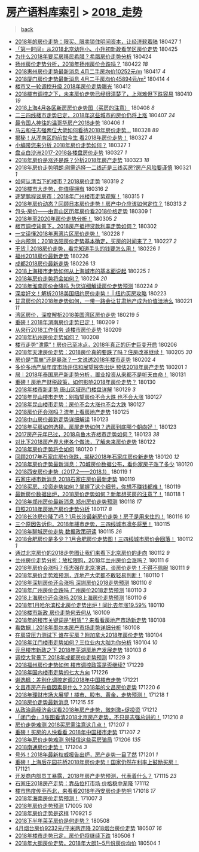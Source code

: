 [房产语料库索引](../../README.md)  > [2018_走势](2018_走势.md)
====
> [back](../README.md)

- [2018年的房价走势：限买、限卖锁住明间资本，让经济软着陆](http://jkwz.applinzi.com/ittc/7096371842430534662.html#2018%E5%B9%B4%E7%9A%84%E6%88%BF%E4%BB%B7%E8%B5%B0%E5%8A%BF%EF%BC%9A%E9%99%90%E4%B9%B0%E3%80%81%E9%99%90%E5%8D%96%E9%94%81%E4%BD%8F%E6%98%8E%E9%97%B4%E8%B5%84%E6%9C%AC%EF%BC%8C%E8%AE%A9%E7%BB%8F%E6%B5%8E%E8%BD%AF%E7%9D%80%E9%99%86) 180427 *1* 
- [「第一时间」从2018北京幼升小、小升初新政看学区房价走势](http://jkwz.applinzi.com/ittc/7095966784027100177.html#%E3%80%8C%E7%AC%AC%E4%B8%80%E6%97%B6%E9%97%B4%E3%80%8D%E4%BB%8E2018%E5%8C%97%E4%BA%AC%E5%B9%BC%E5%8D%87%E5%B0%8F%E3%80%81%E5%B0%8F%E5%8D%87%E5%88%9D%E6%96%B0%E6%94%BF%E7%9C%8B%E5%AD%A6%E5%8C%BA%E6%88%BF%E4%BB%B7%E8%B5%B0%E5%8A%BF) 180425  
- [为什么2018年要买房移民希腊？希腊房价走势分析](http://jkwz.applinzi.com/ittc/7095502025452422155.html#%E4%B8%BA%E4%BB%80%E4%B9%882018%E5%B9%B4%E8%A6%81%E4%B9%B0%E6%88%BF%E7%A7%BB%E6%B0%91%E5%B8%8C%E8%85%8A%EF%BC%9F%E5%B8%8C%E8%85%8A%E6%88%BF%E4%BB%B7%E8%B5%B0%E5%8A%BF%E5%88%86%E6%9E%90) 180424  
- [扬州房价走势分析，2018年扬州房价会跌吗？](http://jkwz.applinzi.com/ittc/7094857844455375889.html#%E6%89%AC%E5%B7%9E%E6%88%BF%E4%BB%B7%E8%B5%B0%E5%8A%BF%E5%88%86%E6%9E%90%EF%BC%8C2018%E5%B9%B4%E6%89%AC%E5%B7%9E%E6%88%BF%E4%BB%B7%E4%BC%9A%E8%B7%8C%E5%90%97%EF%BC%9F) 180422 *18* 
- [2018惠州房价走势最新消息 4月二手房均价10252元/m](http://jkwz.applinzi.com/ittc/7092942079468766215.html#2018%E6%83%A0%E5%B7%9E%E6%88%BF%E4%BB%B7%E8%B5%B0%E5%8A%BF%E6%9C%80%E6%96%B0%E6%B6%88%E6%81%AF+4%E6%9C%88%E4%BA%8C%E6%89%8B%E6%88%BF%E5%9D%87%E4%BB%B710252%E5%85%83%2Fm) 180417 *4* 
- [2018厦门房价走势最新消息 4月二手房均价45894元/m²](http://jkwz.applinzi.com/ittc/7091888437684864011.html#2018%E5%8E%A6%E9%97%A8%E6%88%BF%E4%BB%B7%E8%B5%B0%E5%8A%BF%E6%9C%80%E6%96%B0%E6%B6%88%E6%81%AF+4%E6%9C%88%E4%BA%8C%E6%89%8B%E6%88%BF%E5%9D%87%E4%BB%B745894%E5%85%83%2Fm%C2%B2) 180414 *4* 
- [楼市又一轮调控升级 2018年房价走势曝光](http://jkwz.applinzi.com/ittc/7091122186435953681.html#%E6%A5%BC%E5%B8%82%E5%8F%88%E4%B8%80%E8%BD%AE%E8%B0%83%E6%8E%A7%E5%8D%87%E7%BA%A7+2018%E5%B9%B4%E6%88%BF%E4%BB%B7%E8%B5%B0%E5%8A%BF%E6%9B%9D%E5%85%89) 180412  
- [2018楼市调控之下，未来房价走势已经很清楚了，上涨难但下跌容易](http://jkwz.applinzi.com/ittc/7090319579794637841.html#2018%E6%A5%BC%E5%B8%82%E8%B0%83%E6%8E%A7%E4%B9%8B%E4%B8%8B%EF%BC%8C%E6%9C%AA%E6%9D%A5%E6%88%BF%E4%BB%B7%E8%B5%B0%E5%8A%BF%E5%B7%B2%E7%BB%8F%E5%BE%88%E6%B8%85%E6%A5%9A%E4%BA%86%EF%BC%8C%E4%B8%8A%E6%B6%A8%E9%9A%BE%E4%BD%86%E4%B8%8B%E8%B7%8C%E5%AE%B9%E6%98%93) 180410 *19* 
- [2018上海4月各区新房房价走势图（买房的注意）](http://jkwz.applinzi.com/ittc/7089642212881335307.html#2018%E4%B8%8A%E6%B5%B74%E6%9C%88%E5%90%84%E5%8C%BA%E6%96%B0%E6%88%BF%E6%88%BF%E4%BB%B7%E8%B5%B0%E5%8A%BF%E5%9B%BE%EF%BC%88%E4%B9%B0%E6%88%BF%E7%9A%84%E6%B3%A8%E6%84%8F%EF%BC%89) 180408 *8* 
- [二三四线楼市走势已定，2018年这些城市的房价仍将上涨](http://jkwz.applinzi.com/ittc/7089342466782397457.html#%E4%BA%8C%E4%B8%89%E5%9B%9B%E7%BA%BF%E6%A5%BC%E5%B8%82%E8%B5%B0%E5%8A%BF%E5%B7%B2%E5%AE%9A%EF%BC%8C2018%E5%B9%B4%E8%BF%99%E4%BA%9B%E5%9F%8E%E5%B8%82%E7%9A%84%E6%88%BF%E4%BB%B7%E4%BB%8D%E5%B0%86%E4%B8%8A%E6%B6%A8) 180407 *24* 
- [最令国人神往的温哥华房产2018走势](http://jkwz.applinzi.com/ittc/7088791439259730960.html#%E6%9C%80%E4%BB%A4%E5%9B%BD%E4%BA%BA%E7%A5%9E%E5%BE%80%E7%9A%84%E6%B8%A9%E5%93%A5%E5%8D%8E%E6%88%BF%E4%BA%A72018%E8%B5%B0%E5%8A%BF) 180406 *1* 
- [马云和任志强两位大佬如何看待2018年房价走势...](http://jkwz.applinzi.com/ittc/7085536997332747280.html#%E9%A9%AC%E4%BA%91%E5%92%8C%E4%BB%BB%E5%BF%97%E5%BC%BA%E4%B8%A4%E4%BD%8D%E5%A4%A7%E4%BD%AC%E5%A6%82%E4%BD%95%E7%9C%8B%E5%BE%852018%E5%B9%B4%E6%88%BF%E4%BB%B7%E8%B5%B0%E5%8A%BF...) 180328 *89* 
- [揭秘！从浑南区的前世今生 看2018年房价走势！](http://jkwz.applinzi.com/ittc/7085192890039141382.html#%E6%8F%AD%E7%A7%98%EF%BC%81%E4%BB%8E%E6%B5%91%E5%8D%97%E5%8C%BA%E7%9A%84%E5%89%8D%E4%B8%96%E4%BB%8A%E7%94%9F+%E7%9C%8B2018%E5%B9%B4%E6%88%BF%E4%BB%B7%E8%B5%B0%E5%8A%BF%EF%BC%81) 180327 *4* 
- [小编带您来分析 2018年房价走势如何？](http://jkwz.applinzi.com/ittc/7085184411001947142.html#%E5%B0%8F%E7%BC%96%E5%B8%A6%E6%82%A8%E6%9D%A5%E5%88%86%E6%9E%90+2018%E5%B9%B4%E6%88%BF%E4%BB%B7%E8%B5%B0%E5%8A%BF%E5%A6%82%E4%BD%95%EF%BC%9F) 180327 *1* 
- [盘点白沙洲2017-2018各楼盘房价走势](http://jkwz.applinzi.com/ittc/7085164327781008400.html#%E7%9B%98%E7%82%B9%E7%99%BD%E6%B2%99%E6%B4%B22017-2018%E5%90%84%E6%A5%BC%E7%9B%98%E6%88%BF%E4%BB%B7%E8%B5%B0%E5%8A%BF) 180327 *1* 
- [2018年房价是涨还是跌？分析2018年房产走势](http://jkwz.applinzi.com/ittc/7083438263941727249.html#2018%E5%B9%B4%E6%88%BF%E4%BB%B7%E6%98%AF%E6%B6%A8%E8%BF%98%E6%98%AF%E8%B7%8C%EF%BC%9F%E5%88%86%E6%9E%902018%E5%B9%B4%E6%88%BF%E4%BA%A7%E8%B5%B0%E5%8A%BF) 180323 *18* 
- [2018年房价走势明朗:刚需选择一二线还是三线买房?房产风险要谨慎](http://jkwz.applinzi.com/ittc/7082961929754903559.html#2018%E5%B9%B4%E6%88%BF%E4%BB%B7%E8%B5%B0%E5%8A%BF%E6%98%8E%E6%9C%97%3A%E5%88%9A%E9%9C%80%E9%80%89%E6%8B%A9%E4%B8%80%E4%BA%8C%E7%BA%BF%E8%BF%98%E6%98%AF%E4%B8%89%E7%BA%BF%E4%B9%B0%E6%88%BF%3F%E6%88%BF%E4%BA%A7%E9%A3%8E%E9%99%A9%E8%A6%81%E8%B0%A8%E6%85%8E) 180321 *1* 
- [如何认清当下的楼市？2018房价走势](http://jkwz.applinzi.com/ittc/7082118421640905738.html#%E5%A6%82%E4%BD%95%E8%AE%A4%E6%B8%85%E5%BD%93%E4%B8%8B%E7%9A%84%E6%A5%BC%E5%B8%82%EF%BC%9F2018%E6%88%BF%E4%BB%B7%E8%B5%B0%E5%8A%BF) 180319 *2* 
- [2018楼市大走势，你值得拥有](http://jkwz.applinzi.com/ittc/7081187081227600903.html#2018%E6%A5%BC%E5%B8%82%E5%A4%A7%E8%B5%B0%E5%8A%BF%EF%BC%8C%E4%BD%A0%E5%80%BC%E5%BE%97%E6%8B%A5%E6%9C%89) 180316 *2* 
- [逐梦鹏程谈房市：2018年广州楼市走势观察！](http://jkwz.applinzi.com/ittc/7080751787386864651.html#%E9%80%90%E6%A2%A6%E9%B9%8F%E7%A8%8B%E8%B0%88%E6%88%BF%E5%B8%82%EF%BC%9A2018%E5%B9%B4%E5%B9%BF%E5%B7%9E%E6%A5%BC%E5%B8%82%E8%B5%B0%E5%8A%BF%E8%A7%82%E5%AF%9F%EF%BC%81) 180315 *1* 
- [2018年房价动态？回顾日本房价走势！房产中介应该如何定位？](http://jkwz.applinzi.com/ittc/7079958170644775947.html#2018%E5%B9%B4%E6%88%BF%E4%BB%B7%E5%8A%A8%E6%80%81%EF%BC%9F%E5%9B%9E%E9%A1%BE%E6%97%A5%E6%9C%AC%E6%88%BF%E4%BB%B7%E8%B5%B0%E5%8A%BF%EF%BC%81%E6%88%BF%E4%BA%A7%E4%B8%AD%E4%BB%8B%E5%BA%94%E8%AF%A5%E5%A6%82%E4%BD%95%E5%AE%9A%E4%BD%8D%EF%BC%9F) 180313 *2* 
- [包头·房价——由青山区历年房价看2018价格走势](http://jkwz.applinzi.com/ittc/7078517213558735882.html#%E5%8C%85%E5%A4%B4%C2%B7%E6%88%BF%E4%BB%B7%E2%80%94%E2%80%94%E7%94%B1%E9%9D%92%E5%B1%B1%E5%8C%BA%E5%8E%86%E5%B9%B4%E6%88%BF%E4%BB%B7%E7%9C%8B2018%E4%BB%B7%E6%A0%BC%E8%B5%B0%E5%8A%BF) 180309 *1* 
- [2018年至2020年房价走势分析！](http://jkwz.applinzi.com/ittc/7076987554320876550.html#2018%E5%B9%B4%E8%87%B32020%E5%B9%B4%E6%88%BF%E4%BB%B7%E8%B5%B0%E5%8A%BF%E5%88%86%E6%9E%90%EF%BC%81) 180305 *2* 
- [楼市调控背景下，2018房产抵押贷款利率走势如何？](http://jkwz.applinzi.com/ittc/7075909007569323025.html#%E6%A5%BC%E5%B8%82%E8%B0%83%E6%8E%A7%E8%83%8C%E6%99%AF%E4%B8%8B%EF%BC%8C2018%E6%88%BF%E4%BA%A7%E6%8A%B5%E6%8A%BC%E8%B4%B7%E6%AC%BE%E5%88%A9%E7%8E%87%E8%B5%B0%E5%8A%BF%E5%A6%82%E4%BD%95%EF%BC%9F) 180302  
- [一文读懂2018年惠湾片区房价走势！](http://jkwz.applinzi.com/ittc/7075056310263743498.html#%E4%B8%80%E6%96%87%E8%AF%BB%E6%87%822018%E5%B9%B4%E6%83%A0%E6%B9%BE%E7%89%87%E5%8C%BA%E6%88%BF%E4%BB%B7%E8%B5%B0%E5%8A%BF%EF%BC%81) 180228 *1* 
- [业内预测：2018洛阳房价走势基本确定，买房的时间来了？](http://jkwz.applinzi.com/ittc/7074804852465337360.html#%E4%B8%9A%E5%86%85%E9%A2%84%E6%B5%8B%EF%BC%9A2018%E6%B4%9B%E9%98%B3%E6%88%BF%E4%BB%B7%E8%B5%B0%E5%8A%BF%E5%9F%BA%E6%9C%AC%E7%A1%AE%E5%AE%9A%EF%BC%8C%E4%B9%B0%E6%88%BF%E7%9A%84%E6%97%B6%E9%97%B4%E6%9D%A5%E4%BA%86%EF%BC%9F) 180227 *2* 
- [干货 | 2018房价走势，看完知道手头的钱要怎么用！](http://jkwz.applinzi.com/ittc/7074416677221827601.html#%E5%B9%B2%E8%B4%A7+%7C+2018%E6%88%BF%E4%BB%B7%E8%B5%B0%E5%8A%BF%EF%BC%8C%E7%9C%8B%E5%AE%8C%E7%9F%A5%E9%81%93%E6%89%8B%E5%A4%B4%E7%9A%84%E9%92%B1%E8%A6%81%E6%80%8E%E4%B9%88%E7%94%A8%EF%BC%81) 180226 *1* 
- [福州2018房价最新走势](http://jkwz.applinzi.com/ittc/7074362244555342854.html#%E7%A6%8F%E5%B7%9E2018%E6%88%BF%E4%BB%B7%E6%9C%80%E6%96%B0%E8%B5%B0%E5%8A%BF) 180226  
- [成都2018房价最新走势](http://jkwz.applinzi.com/ittc/7074362240855966731.html#%E6%88%90%E9%83%BD2018%E6%88%BF%E4%BB%B7%E6%9C%80%E6%96%B0%E8%B5%B0%E5%8A%BF) 180226 *13* 
- [2018上海楼市走势如何从上海城市的基本面说起](http://jkwz.applinzi.com/ittc/7073654874992804875.html#2018%E4%B8%8A%E6%B5%B7%E6%A5%BC%E5%B8%82%E8%B5%B0%E5%8A%BF%E5%A6%82%E4%BD%95%E4%BB%8E%E4%B8%8A%E6%B5%B7%E5%9F%8E%E5%B8%82%E7%9A%84%E5%9F%BA%E6%9C%AC%E9%9D%A2%E8%AF%B4%E8%B5%B7) 180225 *1* 
- [2018年房价走势将会如何？](http://jkwz.applinzi.com/ittc/7073657501289808902.html#2018%E5%B9%B4%E6%88%BF%E4%BB%B7%E8%B5%B0%E5%8A%BF%E5%B0%86%E4%BC%9A%E5%A6%82%E4%BD%95%EF%BC%9F) 180224 *20* 
- [2018年淮南房价会降吗 为您详细解读房价走势预测](http://jkwz.applinzi.com/ittc/7073648551060308999.html#2018%E5%B9%B4%E6%B7%AE%E5%8D%97%E6%88%BF%E4%BB%B7%E4%BC%9A%E9%99%8D%E5%90%97+%E4%B8%BA%E6%82%A8%E8%AF%A6%E7%BB%86%E8%A7%A3%E8%AF%BB%E6%88%BF%E4%BB%B7%E8%B5%B0%E5%8A%BF%E9%A2%84%E6%B5%8B) 180224 *9* 
- [深度好文！解析2018美国纽约房价走势！ | 纽约买房攻略](http://jkwz.applinzi.com/ittc/7073370777867256838.html#%E6%B7%B1%E5%BA%A6%E5%A5%BD%E6%96%87%EF%BC%81%E8%A7%A3%E6%9E%902018%E7%BE%8E%E5%9B%BD%E7%BA%BD%E7%BA%A6%E6%88%BF%E4%BB%B7%E8%B5%B0%E5%8A%BF%EF%BC%81+%7C+%E7%BA%BD%E7%BA%A6%E4%B9%B0%E6%88%BF%E6%94%BB%E7%95%A5) 180223  
- [甘肃房价的2018年走势如何，一带一路会让甘肃地产成为价值洼地么](http://jkwz.applinzi.com/ittc/7072644578673165319.html#%E7%94%98%E8%82%83%E6%88%BF%E4%BB%B7%E7%9A%842018%E5%B9%B4%E8%B5%B0%E5%8A%BF%E5%A6%82%E4%BD%95%EF%BC%8C%E4%B8%80%E5%B8%A6%E4%B8%80%E8%B7%AF%E4%BC%9A%E8%AE%A9%E7%94%98%E8%82%83%E5%9C%B0%E4%BA%A7%E6%88%90%E4%B8%BA%E4%BB%B7%E5%80%BC%E6%B4%BC%E5%9C%B0%E4%B9%88) 180221 *11* 
- [湾区房价，深度解析2018美国湾区房价走势](http://jkwz.applinzi.com/ittc/7071728236973523985.html#%E6%B9%BE%E5%8C%BA%E6%88%BF%E4%BB%B7%EF%BC%8C%E6%B7%B1%E5%BA%A6%E8%A7%A3%E6%9E%902018%E7%BE%8E%E5%9B%BD%E6%B9%BE%E5%8C%BA%E6%88%BF%E4%BB%B7%E8%B5%B0%E5%8A%BF) 180219 *5* 
- [重磅！2018年渭南房价走势已定！](http://jkwz.applinzi.com/ittc/7068110356310656006.html#%E9%87%8D%E7%A3%85%EF%BC%812018%E5%B9%B4%E6%B8%AD%E5%8D%97%E6%88%BF%E4%BB%B7%E8%B5%B0%E5%8A%BF%E5%B7%B2%E5%AE%9A%EF%BC%81) 180209 *1* 
- [从央行2018工作任务 谈楼市房价走势](http://jkwz.applinzi.com/ittc/7068066833876124679.html#%E4%BB%8E%E5%A4%AE%E8%A1%8C2018%E5%B7%A5%E4%BD%9C%E4%BB%BB%E5%8A%A1+%E8%B0%88%E6%A5%BC%E5%B8%82%E6%88%BF%E4%BB%B7%E8%B5%B0%E5%8A%BF) 180209  
- [2018年杭州房价走势如何？](http://jkwz.applinzi.com/ittc/7067695981380764688.html#2018%E5%B9%B4%E6%9D%AD%E5%B7%9E%E6%88%BF%E4%BB%B7%E8%B5%B0%E5%8A%BF%E5%A6%82%E4%BD%95%EF%BC%9F) 180208  
- [楼市走势“泄露”！房价已至冰点，2018年真正的历史巨变开启](http://jkwz.applinzi.com/ittc/7066904473845105680.html#%E6%A5%BC%E5%B8%82%E8%B5%B0%E5%8A%BF%E2%80%9C%E6%B3%84%E9%9C%B2%E2%80%9D%EF%BC%81%E6%88%BF%E4%BB%B7%E5%B7%B2%E8%87%B3%E5%86%B0%E7%82%B9%EF%BC%8C2018%E5%B9%B4%E7%9C%9F%E6%AD%A3%E7%9A%84%E5%8E%86%E5%8F%B2%E5%B7%A8%E5%8F%98%E5%BC%80%E5%90%AF) 180206  
- [2018年天津房价走势：2018房价真的要跌了吗？住房改革继续！](http://jkwz.applinzi.com/ittc/7066518912466682891.html#2018%E5%B9%B4%E5%A4%A9%E6%B4%A5%E6%88%BF%E4%BB%B7%E8%B5%B0%E5%8A%BF%EF%BC%9A2018%E6%88%BF%E4%BB%B7%E7%9C%9F%E7%9A%84%E8%A6%81%E8%B7%8C%E4%BA%86%E5%90%97%EF%BC%9F%E4%BD%8F%E6%88%BF%E6%94%B9%E9%9D%A9%E7%BB%A7%E7%BB%AD%EF%BC%81) 180205 *30* 
- [房价是“雪崩”还是暴涨？一文说透2018年楼市走势](http://jkwz.applinzi.com/ittc/7065607783854900230.html#%E6%88%BF%E4%BB%B7%E6%98%AF%E2%80%9C%E9%9B%AA%E5%B4%A9%E2%80%9D%E8%BF%98%E6%98%AF%E6%9A%B4%E6%B6%A8%EF%BC%9F%E4%B8%80%E6%96%87%E8%AF%B4%E9%80%8F2018%E5%B9%B4%E6%A5%BC%E5%B8%82%E8%B5%B0%E5%8A%BF) 180202 *4* 
- [多伦多地产局年度市场评估和展望报告出炉 预估2018年房产走势](http://jkwz.applinzi.com/ittc/7065158774619112465.html#%E5%A4%9A%E4%BC%A6%E5%A4%9A%E5%9C%B0%E4%BA%A7%E5%B1%80%E5%B9%B4%E5%BA%A6%E5%B8%82%E5%9C%BA%E8%AF%84%E4%BC%B0%E5%92%8C%E5%B1%95%E6%9C%9B%E6%8A%A5%E5%91%8A%E5%87%BA%E7%82%89+%E9%A2%84%E4%BC%B02018%E5%B9%B4%E6%88%BF%E4%BA%A7%E8%B5%B0%E5%8A%BF) 180201 *1* 
- [居｜2018年泰国房产新走势分析，置业投资从来都不是听天由命！](http://jkwz.applinzi.com/ittc/7064773130956833802.html#%E5%B1%85%EF%BD%9C2018%E5%B9%B4%E6%B3%B0%E5%9B%BD%E6%88%BF%E4%BA%A7%E6%96%B0%E8%B5%B0%E5%8A%BF%E5%88%86%E6%9E%90%EF%BC%8C%E7%BD%AE%E4%B8%9A%E6%8A%95%E8%B5%84%E4%BB%8E%E6%9D%A5%E9%83%BD%E4%B8%8D%E6%98%AF%E5%90%AC%E5%A4%A9%E7%94%B1%E5%91%BD%EF%BC%81) 180131  
- [重磅！房地产财税政策，如何影响2018年房价走势？](http://jkwz.applinzi.com/ittc/7064443564430197766.html#%E9%87%8D%E7%A3%85%EF%BC%81%E6%88%BF%E5%9C%B0%E4%BA%A7%E8%B4%A2%E7%A8%8E%E6%94%BF%E7%AD%96%EF%BC%8C%E5%A6%82%E4%BD%95%E5%BD%B1%E5%93%8D2018%E5%B9%B4%E6%88%BF%E4%BB%B7%E8%B5%B0%E5%8A%BF%EF%BC%9F) 180130  
- [2018年楼市新走势 唐山区域热门楼盘详解](http://jkwz.applinzi.com/ittc/7063908953702794256.html#2018%E5%B9%B4%E6%A5%BC%E5%B8%82%E6%96%B0%E8%B5%B0%E5%8A%BF+%E5%94%90%E5%B1%B1%E5%8C%BA%E5%9F%9F%E7%83%AD%E9%97%A8%E6%A5%BC%E7%9B%98%E8%AF%A6%E8%A7%A3) 180129 *3* 
- [2018年昆山楼市走势：别指望房价不会大跌 也不会大涨](http://jkwz.applinzi.com/ittc/7063295172433937418.html#2018%E5%B9%B4%E6%98%86%E5%B1%B1%E6%A5%BC%E5%B8%82%E8%B5%B0%E5%8A%BF%EF%BC%9A%E5%88%AB%E6%8C%87%E6%9C%9B%E6%88%BF%E4%BB%B7%E4%B8%8D%E4%BC%9A%E5%A4%A7%E8%B7%8C+%E4%B9%9F%E4%B8%8D%E4%BC%9A%E5%A4%A7%E6%B6%A8) 180127  
- [2018年昆山楼市走势：房价不会大涨也不会大跌](http://jkwz.applinzi.com/ittc/7063295172509434887.html#2018%E5%B9%B4%E6%98%86%E5%B1%B1%E6%A5%BC%E5%B8%82%E8%B5%B0%E5%8A%BF%EF%BC%9A%E6%88%BF%E4%BB%B7%E4%B8%8D%E4%BC%9A%E5%A4%A7%E6%B6%A8%E4%B9%9F%E4%B8%8D%E4%BC%9A%E5%A4%A7%E8%B7%8C) 180127  
- [2018房价还会涨吗？流年上看房地产走势](http://jkwz.applinzi.com/ittc/7062475251663766534.html#2018%E6%88%BF%E4%BB%B7%E8%BF%98%E4%BC%9A%E6%B6%A8%E5%90%97%EF%BC%9F%E6%B5%81%E5%B9%B4%E4%B8%8A%E7%9C%8B%E6%88%BF%E5%9C%B0%E4%BA%A7%E8%B5%B0%E5%8A%BF) 180125  
- [2018中山房价最新走势详细解读](http://jkwz.applinzi.com/ittc/7061890488422908939.html#2018%E4%B8%AD%E5%B1%B1%E6%88%BF%E4%BB%B7%E6%9C%80%E6%96%B0%E8%B5%B0%E5%8A%BF%E8%AF%A6%E7%BB%86%E8%A7%A3%E8%AF%BB) 180123  
- [2018年买房如何选择，房屋走势如何？选房到底哪个朝向好！](http://jkwz.applinzi.com/ittc/7061832942626538503.html#2018%E5%B9%B4%E4%B9%B0%E6%88%BF%E5%A6%82%E4%BD%95%E9%80%89%E6%8B%A9%EF%BC%8C%E6%88%BF%E5%B1%8B%E8%B5%B0%E5%8A%BF%E5%A6%82%E4%BD%95%EF%BC%9F%E9%80%89%E6%88%BF%E5%88%B0%E5%BA%95%E5%93%AA%E4%B8%AA%E6%9C%9D%E5%90%91%E5%A5%BD%EF%BC%81) 180123  
- [2017房产元年已过，2018乌鲁木齐楼市走势如何？](http://jkwz.applinzi.com/ittc/7061760514311324678.html#2017%E6%88%BF%E4%BA%A7%E5%85%83%E5%B9%B4%E5%B7%B2%E8%BF%87%EF%BC%8C2018%E4%B9%8C%E9%B2%81%E6%9C%A8%E9%BD%90%E6%A5%BC%E5%B8%82%E8%B5%B0%E5%8A%BF%E5%A6%82%E4%BD%95%EF%BC%9F) 180123 *38* 
- [对比下2018房产界大佬各个做法，了解未来房价走势](http://jkwz.applinzi.com/ittc/7061046568348550154.html#%E5%AF%B9%E6%AF%94%E4%B8%8B2018%E6%88%BF%E4%BA%A7%E7%95%8C%E5%A4%A7%E4%BD%AC%E5%90%84%E4%B8%AA%E5%81%9A%E6%B3%95%EF%BC%8C%E4%BA%86%E8%A7%A3%E6%9C%AA%E6%9D%A5%E6%88%BF%E4%BB%B7%E8%B5%B0%E5%8A%BF) 180122  
- [2018年房价走势将会如何](http://jkwz.applinzi.com/ittc/7060675882715186183.html#2018%E5%B9%B4%E6%88%BF%E4%BB%B7%E8%B5%B0%E5%8A%BF%E5%B0%86%E4%BC%9A%E5%A6%82%E4%BD%95) 180120 *1* 
- [回顾2017年石家庄房价涨跌，揭秘2018年石家庄房价新走势](http://jkwz.applinzi.com/ittc/7060668106953737232.html#%E5%9B%9E%E9%A1%BE2017%E5%B9%B4%E7%9F%B3%E5%AE%B6%E5%BA%84%E6%88%BF%E4%BB%B7%E6%B6%A8%E8%B7%8C%EF%BC%8C%E6%8F%AD%E7%A7%982018%E5%B9%B4%E7%9F%B3%E5%AE%B6%E5%BA%84%E6%88%BF%E4%BB%B7%E6%96%B0%E8%B5%B0%E5%8A%BF) 180120 *12* 
- [2018年房价走势最新消息：70城房价数据公布，看你家房子涨了多少](http://jkwz.applinzi.com/ittc/7060613018268730384.html#2018%E5%B9%B4%E6%88%BF%E4%BB%B7%E8%B5%B0%E5%8A%BF%E6%9C%80%E6%96%B0%E6%B6%88%E6%81%AF%EF%BC%9A70%E5%9F%8E%E6%88%BF%E4%BB%B7%E6%95%B0%E6%8D%AE%E5%85%AC%E5%B8%83%EF%BC%8C%E7%9C%8B%E4%BD%A0%E5%AE%B6%E6%88%BF%E5%AD%90%E6%B6%A8%E4%BA%86%E5%A4%9A%E5%B0%91) 180120  
- [2018西安房价走势（2017.2——2018.1）](http://jkwz.applinzi.com/ittc/7059924431873246214.html#2018%E8%A5%BF%E5%AE%89%E6%88%BF%E4%BB%B7%E8%B5%B0%E5%8A%BF%EF%BC%882017.2%E2%80%94%E2%80%942018.1%EF%BC%89) 180119 *1* 
- [石家庄楼市新消息 2018石家庄房价最新走势](http://jkwz.applinzi.com/ittc/7060264080953050129.html#%E7%9F%B3%E5%AE%B6%E5%BA%84%E6%A5%BC%E5%B8%82%E6%96%B0%E6%B6%88%E6%81%AF+2018%E7%9F%B3%E5%AE%B6%E5%BA%84%E6%88%BF%E4%BB%B7%E6%9C%80%E6%96%B0%E8%B5%B0%E5%8A%BF) 180119  
- [2018买房、投资走势如何？掌握了这个细节，你想不赚钱都难！](http://jkwz.applinzi.com/ittc/7060250646899328010.html#2018%E4%B9%B0%E6%88%BF%E3%80%81%E6%8A%95%E8%B5%84%E8%B5%B0%E5%8A%BF%E5%A6%82%E4%BD%95%EF%BC%9F%E6%8E%8C%E6%8F%A1%E4%BA%86%E8%BF%99%E4%B8%AA%E7%BB%86%E8%8A%82%EF%BC%8C%E4%BD%A0%E6%83%B3%E4%B8%8D%E8%B5%9A%E9%92%B1%E9%83%BD%E9%9A%BE%EF%BC%81) 180119  
- [最新房价数据出炉，2018房价走势如何？新年想买房的注意了！](http://jkwz.applinzi.com/ittc/7059928465254384657.html#%E6%9C%80%E6%96%B0%E6%88%BF%E4%BB%B7%E6%95%B0%E6%8D%AE%E5%87%BA%E7%82%89%EF%BC%8C2018%E6%88%BF%E4%BB%B7%E8%B5%B0%E5%8A%BF%E5%A6%82%E4%BD%95%EF%BC%9F%E6%96%B0%E5%B9%B4%E6%83%B3%E4%B9%B0%E6%88%BF%E7%9A%84%E6%B3%A8%E6%84%8F%E4%BA%86%EF%BC%81) 180118 *1* 
- [2018年郑州房价最新消息 郑州房价走势预测](http://jkwz.applinzi.com/ittc/7059894413000442886.html#2018%E5%B9%B4%E9%83%91%E5%B7%9E%E6%88%BF%E4%BB%B7%E6%9C%80%E6%96%B0%E6%B6%88%E6%81%AF+%E9%83%91%E5%B7%9E%E6%88%BF%E4%BB%B7%E8%B5%B0%E5%8A%BF%E9%A2%84%E6%B5%8B) 180118 *17* 
- [日照2018年房地产房价走势分析](http://jkwz.applinzi.com/ittc/7059665951891391498.html#%E6%97%A5%E7%85%A72018%E5%B9%B4%E6%88%BF%E5%9C%B0%E4%BA%A7%E6%88%BF%E4%BB%B7%E8%B5%B0%E5%8A%BF%E5%88%86%E6%9E%90) 180117 *8* 
- [2018长沙房价降了吗？1月长沙最新房价走势！房子是用来住的！](http://jkwz.applinzi.com/ittc/7059223940562420743.html#2018%E9%95%BF%E6%B2%99%E6%88%BF%E4%BB%B7%E9%99%8D%E4%BA%86%E5%90%97%EF%BC%9F1%E6%9C%88%E9%95%BF%E6%B2%99%E6%9C%80%E6%96%B0%E6%88%BF%E4%BB%B7%E8%B5%B0%E5%8A%BF%EF%BC%81%E6%88%BF%E5%AD%90%E6%98%AF%E7%94%A8%E6%9D%A5%E4%BD%8F%E7%9A%84%EF%BC%81) 180116 *10* 
- [三个原因告诉你，2018年楼市走势，三四线城市凛冬将至！](http://jkwz.applinzi.com/ittc/7058874812712092682.html#%E4%B8%89%E4%B8%AA%E5%8E%9F%E5%9B%A0%E5%91%8A%E8%AF%89%E4%BD%A0%EF%BC%8C2018%E5%B9%B4%E6%A5%BC%E5%B8%82%E8%B5%B0%E5%8A%BF%EF%BC%8C%E4%B8%89%E5%9B%9B%E7%BA%BF%E5%9F%8E%E5%B8%82%E5%87%9B%E5%86%AC%E5%B0%86%E8%87%B3%EF%BC%81) 180115  
- [2018年聊城房价走势 数据政策研读](http://jkwz.applinzi.com/ittc/7058859824702292998.html#2018%E5%B9%B4%E8%81%8A%E5%9F%8E%E6%88%BF%E4%BB%B7%E8%B5%B0%E5%8A%BF+%E6%95%B0%E6%8D%AE%E6%94%BF%E7%AD%96%E7%A0%94%E8%AF%BB) 180115 *26* 
- [2018合肥房价是多少？1月合肥房价走势图！三四线城市房价会回落！](http://jkwz.applinzi.com/ittc/7057649197682000912.html#2018%E5%90%88%E8%82%A5%E6%88%BF%E4%BB%B7%E6%98%AF%E5%A4%9A%E5%B0%91%EF%BC%9F1%E6%9C%88%E5%90%88%E8%82%A5%E6%88%BF%E4%BB%B7%E8%B5%B0%E5%8A%BF%E5%9B%BE%EF%BC%81%E4%B8%89%E5%9B%9B%E7%BA%BF%E5%9F%8E%E5%B8%82%E6%88%BF%E4%BB%B7%E4%BC%9A%E5%9B%9E%E8%90%BD%EF%BC%81) 180112 *1* 
- [通过北京房价的2018走势图让我们来看下北京房价的走向](http://jkwz.applinzi.com/ittc/7057627259249099786.html#%E9%80%9A%E8%BF%87%E5%8C%97%E4%BA%AC%E6%88%BF%E4%BB%B7%E7%9A%842018%E8%B5%B0%E5%8A%BF%E5%9B%BE%E8%AE%A9%E6%88%91%E4%BB%AC%E6%9D%A5%E7%9C%8B%E4%B8%8B%E5%8C%97%E4%BA%AC%E6%88%BF%E4%BB%B7%E7%9A%84%E8%B5%B0%E5%90%91) 180112 *9* 
- [兰州房价走势分析：放松限购，2018年兰州房价会涨吗？](http://jkwz.applinzi.com/ittc/7057345383905100810.html#%E5%85%B0%E5%B7%9E%E6%88%BF%E4%BB%B7%E8%B5%B0%E5%8A%BF%E5%88%86%E6%9E%90%EF%BC%9A%E6%94%BE%E6%9D%BE%E9%99%90%E8%B4%AD%EF%BC%8C2018%E5%B9%B4%E5%85%B0%E5%B7%9E%E6%88%BF%E4%BB%B7%E4%BC%9A%E6%B6%A8%E5%90%97%EF%BC%9F) 180111 *6* 
- [2018年房价会涨吗？任志强在北京演讲，谈房价走势！不得不佩服](http://jkwz.applinzi.com/ittc/7057006406329172998.html#2018%E5%B9%B4%E6%88%BF%E4%BB%B7%E4%BC%9A%E6%B6%A8%E5%90%97%EF%BC%9F%E4%BB%BB%E5%BF%97%E5%BC%BA%E5%9C%A8%E5%8C%97%E4%BA%AC%E6%BC%94%E8%AE%B2%EF%BC%8C%E8%B0%88%E6%88%BF%E4%BB%B7%E8%B5%B0%E5%8A%BF%EF%BC%81%E4%B8%8D%E5%BE%97%E4%B8%8D%E4%BD%A9%E6%9C%8D) 180111 *9* 
- [2018年房价走势难预测，连地产大佬都不敢轻易判断！](http://jkwz.applinzi.com/ittc/7057010616529585158.html#2018%E5%B9%B4%E6%88%BF%E4%BB%B7%E8%B5%B0%E5%8A%BF%E9%9A%BE%E9%A2%84%E6%B5%8B%EF%BC%8C%E8%BF%9E%E5%9C%B0%E4%BA%A7%E5%A4%A7%E4%BD%AC%E9%83%BD%E4%B8%8D%E6%95%A2%E8%BD%BB%E6%98%93%E5%88%A4%E6%96%AD%EF%BC%81) 180110 *1* 
- [2018年深圳房价还会涨吗 深圳房价2018走势预测](http://jkwz.applinzi.com/ittc/7057001703440647174.html#2018%E5%B9%B4%E6%B7%B1%E5%9C%B3%E6%88%BF%E4%BB%B7%E8%BF%98%E4%BC%9A%E6%B6%A8%E5%90%97+%E6%B7%B1%E5%9C%B3%E6%88%BF%E4%BB%B72018%E8%B5%B0%E5%8A%BF%E9%A2%84%E6%B5%8B) 180110 *6* 
- [2018年广州房价会跌吗 广州房价2018走势预测](http://jkwz.applinzi.com/ittc/7056979836323496971.html#2018%E5%B9%B4%E5%B9%BF%E5%B7%9E%E6%88%BF%E4%BB%B7%E4%BC%9A%E8%B7%8C%E5%90%97+%E5%B9%BF%E5%B7%9E%E6%88%BF%E4%BB%B72018%E8%B5%B0%E5%8A%BF%E9%A2%84%E6%B5%8B) 180110 *3* 
- [2018上海房价还会涨吗 2018上海房价走势预测](http://jkwz.applinzi.com/ittc/7056961451527242768.html#2018%E4%B8%8A%E6%B5%B7%E6%88%BF%E4%BB%B7%E8%BF%98%E4%BC%9A%E6%B6%A8%E5%90%97+2018%E4%B8%8A%E6%B5%B7%E6%88%BF%E4%BB%B7%E8%B5%B0%E5%8A%BF%E9%A2%84%E6%B5%8B) 180110 *6* 
- [2018年1月哈尔滨松北房价走势出炉！同比去年涨19.59%](http://jkwz.applinzi.com/ittc/7056852977577362443.html#2018%E5%B9%B41%E6%9C%88%E5%93%88%E5%B0%94%E6%BB%A8%E6%9D%BE%E5%8C%97%E6%88%BF%E4%BB%B7%E8%B5%B0%E5%8A%BF%E5%87%BA%E7%82%89%EF%BC%81%E5%90%8C%E6%AF%94%E5%8E%BB%E5%B9%B4%E6%B6%A819.59%25) 180110  
- [2018楼市新政 房价走势何去何从](http://jkwz.applinzi.com/ittc/7056514349881885702.html#2018%E6%A5%BC%E5%B8%82%E6%96%B0%E6%94%BF+%E6%88%BF%E4%BB%B7%E8%B5%B0%E5%8A%BF%E4%BD%95%E5%8E%BB%E4%BD%95%E4%BB%8E) 180109  
- [2018年的楼市关键词是“租赁”？来看看房地产市场新走势](http://jkwz.applinzi.com/ittc/7056240146024760330.html#2018%E5%B9%B4%E7%9A%84%E6%A5%BC%E5%B8%82%E5%85%B3%E9%94%AE%E8%AF%8D%E6%98%AF%E2%80%9C%E7%A7%9F%E8%B5%81%E2%80%9D%EF%BC%9F%E6%9D%A5%E7%9C%8B%E7%9C%8B%E6%88%BF%E5%9C%B0%E4%BA%A7%E5%B8%82%E5%9C%BA%E6%96%B0%E8%B5%B0%E5%8A%BF) 180108  
- [看数据｜2018年墨尔本房产市场走势详细分析](http://jkwz.applinzi.com/ittc/7056162226103124999.html#%E7%9C%8B%E6%95%B0%E6%8D%AE%EF%BD%9C2018%E5%B9%B4%E5%A2%A8%E5%B0%94%E6%9C%AC%E6%88%BF%E4%BA%A7%E5%B8%82%E5%9C%BA%E8%B5%B0%E5%8A%BF%E8%AF%A6%E7%BB%86%E5%88%86%E6%9E%90) 180108  
- [在房贷压力测试下 谁在买房？附加拿大2018年房价走势](http://jkwz.applinzi.com/ittc/7054731264853017606.html#%E5%9C%A8%E6%88%BF%E8%B4%B7%E5%8E%8B%E5%8A%9B%E6%B5%8B%E8%AF%95%E4%B8%8B+%E8%B0%81%E5%9C%A8%E4%B9%B0%E6%88%BF%EF%BC%9F%E9%99%84%E5%8A%A0%E6%8B%BF%E5%A4%A72018%E5%B9%B4%E6%88%BF%E4%BB%B7%E8%B5%B0%E5%8A%BF) 180104  
- [2018年江门楼市走势如何？三位业内大咖为你分析](http://jkwz.applinzi.com/ittc/7054686136474010641.html#2018%E5%B9%B4%E6%B1%9F%E9%97%A8%E6%A5%BC%E5%B8%82%E8%B5%B0%E5%8A%BF%E5%A6%82%E4%BD%95%EF%BC%9F%E4%B8%89%E4%BD%8D%E4%B8%9A%E5%86%85%E5%A4%A7%E5%92%96%E4%B8%BA%E4%BD%A0%E5%88%86%E6%9E%90) 180104 *10* 
- [元旦楼市新政之下 2018年芜湖房地产发展走势](http://jkwz.applinzi.com/ittc/7054301344930726922.html#%E5%85%83%E6%97%A6%E6%A5%BC%E5%B8%82%E6%96%B0%E6%94%BF%E4%B9%8B%E4%B8%8B+2018%E5%B9%B4%E8%8A%9C%E6%B9%96%E6%88%BF%E5%9C%B0%E4%BA%A7%E5%8F%91%E5%B1%95%E8%B5%B0%E5%8A%BF) 180103 *6* 
- [调控大背景下 2018年成都房价走势预测](http://jkwz.applinzi.com/ittc/7052551803378336784.html#%E8%B0%83%E6%8E%A7%E5%A4%A7%E8%83%8C%E6%99%AF%E4%B8%8B+2018%E5%B9%B4%E6%88%90%E9%83%BD%E6%88%BF%E4%BB%B7%E8%B5%B0%E5%8A%BF%E9%A2%84%E6%B5%8B) 171229 *3* 
- [2018福州房价走势如何 楼市调控政策是否继续?](http://jkwz.applinzi.com/ittc/7052467317248623632.html#2018%E7%A6%8F%E5%B7%9E%E6%88%BF%E4%BB%B7%E8%B5%B0%E5%8A%BF%E5%A6%82%E4%BD%95+%E6%A5%BC%E5%B8%82%E8%B0%83%E6%8E%A7%E6%94%BF%E7%AD%96%E6%98%AF%E5%90%A6%E7%BB%A7%E7%BB%AD%3F) 171229  
- [2018年国内楼市走势的七大方向](http://jkwz.applinzi.com/ittc/7051502991561982992.html#2018%E5%B9%B4%E5%9B%BD%E5%86%85%E6%A5%BC%E5%B8%82%E8%B5%B0%E5%8A%BF%E7%9A%84%E4%B8%83%E5%A4%A7%E6%96%B9%E5%90%91) 171226  
- [谢逸枫：差别化调控定调2018年中国楼市走势](http://jkwz.applinzi.com/ittc/7049494196270924817.html#%E8%B0%A2%E9%80%B8%E6%9E%AB%EF%BC%9A%E5%B7%AE%E5%88%AB%E5%8C%96%E8%B0%83%E6%8E%A7%E5%AE%9A%E8%B0%832018%E5%B9%B4%E4%B8%AD%E5%9B%BD%E6%A5%BC%E5%B8%82%E8%B5%B0%E5%8A%BF) 171221  
- [文昌市房产升值因素是什么？2018年的文昌房价走势](http://jkwz.applinzi.com/ittc/7049199214553203729.html#%E6%96%87%E6%98%8C%E5%B8%82%E6%88%BF%E4%BA%A7%E5%8D%87%E5%80%BC%E5%9B%A0%E7%B4%A0%E6%98%AF%E4%BB%80%E4%B9%88%EF%BC%9F2018%E5%B9%B4%E7%9A%84%E6%96%87%E6%98%8C%E6%88%BF%E4%BB%B7%E8%B5%B0%E5%8A%BF) 171220 *6* 
- [2018年理财市场大展望！楼市、股市、黄金，走势预测！](http://jkwz.applinzi.com/ittc/7048493854796284945.html#2018%E5%B9%B4%E7%90%86%E8%B4%A2%E5%B8%82%E5%9C%BA%E5%A4%A7%E5%B1%95%E6%9C%9B%EF%BC%81%E6%A5%BC%E5%B8%82%E3%80%81%E8%82%A1%E5%B8%82%E3%80%81%E9%BB%84%E9%87%91%EF%BC%8C%E8%B5%B0%E5%8A%BF%E9%A2%84%E6%B5%8B%EF%BC%81) 171218 *1* 
- [2018房价走势最新消息](http://jkwz.applinzi.com/ittc/7047271513831506960.html#2018%E6%88%BF%E4%BB%B7%E8%B5%B0%E5%8A%BF%E6%9C%80%E6%96%B0%E6%B6%88%E6%81%AF) 171215 *55* 
- [从政治局经济会议看2018年房产走势，微刺激+促投资](http://jkwz.applinzi.com/ittc/7046135120275178512.html#%E4%BB%8E%E6%94%BF%E6%B2%BB%E5%B1%80%E7%BB%8F%E6%B5%8E%E4%BC%9A%E8%AE%AE%E7%9C%8B2018%E5%B9%B4%E6%88%BF%E4%BA%A7%E8%B5%B0%E5%8A%BF%EF%BC%8C%E5%BE%AE%E5%88%BA%E6%BF%80%2B%E4%BF%83%E6%8A%95%E8%B5%84) 171212  
- [「闭门会」3张图看清2018北京房产走势，不只是志强总讲的！](http://jkwz.applinzi.com/ittc/7045598960205431824.html#%E3%80%8C%E9%97%AD%E9%97%A8%E4%BC%9A%E3%80%8D3%E5%BC%A0%E5%9B%BE%E7%9C%8B%E6%B8%852018%E5%8C%97%E4%BA%AC%E6%88%BF%E4%BA%A7%E8%B5%B0%E5%8A%BF%EF%BC%8C%E4%B8%8D%E5%8F%AA%E6%98%AF%E5%BF%97%E5%BC%BA%E6%80%BB%E8%AE%B2%E7%9A%84%EF%BC%81) 171210 *8* 
- [房价走势难测 2018买房需注意这几点！](http://jkwz.applinzi.com/ittc/7044345646125941777.html#%E6%88%BF%E4%BB%B7%E8%B5%B0%E5%8A%BF%E9%9A%BE%E6%B5%8B+2018%E4%B9%B0%E6%88%BF%E9%9C%80%E6%B3%A8%E6%84%8F%E8%BF%99%E5%87%A0%E7%82%B9%EF%BC%81) 171207 *1* 
- [重磅！买房的人快看看 2018年中国楼市走势](http://jkwz.applinzi.com/ittc/7044325794443166736.html#%E9%87%8D%E7%A3%85%EF%BC%81%E4%B9%B0%E6%88%BF%E7%9A%84%E4%BA%BA%E5%BF%AB%E7%9C%8B%E7%9C%8B+2018%E5%B9%B4%E4%B8%AD%E5%9B%BD%E6%A5%BC%E5%B8%82%E8%B5%B0%E5%8A%BF) 171207 *2* 
- [2018年房价走势难测 别轻信这些买房骗局](http://jkwz.applinzi.com/ittc/7044022566526649360.html#2018%E5%B9%B4%E6%88%BF%E4%BB%B7%E8%B5%B0%E5%8A%BF%E9%9A%BE%E6%B5%8B+%E5%88%AB%E8%BD%BB%E4%BF%A1%E8%BF%99%E4%BA%9B%E4%B9%B0%E6%88%BF%E9%AA%97%E5%B1%80) 171206 *135* 
- [2018南通房价走势！](http://jkwz.applinzi.com/ittc/7043265289490269201.html#2018%E5%8D%97%E9%80%9A%E6%88%BF%E4%BB%B7%E8%B5%B0%E5%8A%BF%EF%BC%81) 171204 *3* 
- [号外！2018年最新权威报告出炉，房产走势一目了然](http://jkwz.applinzi.com/ittc/7042166181178377232.html#%E5%8F%B7%E5%A4%96%EF%BC%812018%E5%B9%B4%E6%9C%80%E6%96%B0%E6%9D%83%E5%A8%81%E6%8A%A5%E5%91%8A%E5%87%BA%E7%82%89%EF%BC%8C%E6%88%BF%E4%BA%A7%E8%B5%B0%E5%8A%BF%E4%B8%80%E7%9B%AE%E4%BA%86%E7%84%B6) 171201 *1* 
- [重磅！上海后花园花桥2018年房价走势！国家仍然在利率上鼓励买房！](http://jkwz.applinzi.com/ittc/7038417444304061457.html#%E9%87%8D%E7%A3%85%EF%BC%81%E4%B8%8A%E6%B5%B7%E5%90%8E%E8%8A%B1%E5%9B%AD%E8%8A%B1%E6%A1%A52018%E5%B9%B4%E6%88%BF%E4%BB%B7%E8%B5%B0%E5%8A%BF%EF%BC%81%E5%9B%BD%E5%AE%B6%E4%BB%8D%E7%84%B6%E5%9C%A8%E5%88%A9%E7%8E%87%E4%B8%8A%E9%BC%93%E5%8A%B1%E4%B9%B0%E6%88%BF%EF%BC%81) 171121  
- [开发商内部员工暴露，2018年房产走势预测，代表着什么？](http://jkwz.applinzi.com/ittc/7036281448846328848.html#%E5%BC%80%E5%8F%91%E5%95%86%E5%86%85%E9%83%A8%E5%91%98%E5%B7%A5%E6%9A%B4%E9%9C%B2%EF%BC%8C2018%E5%B9%B4%E6%88%BF%E4%BA%A7%E8%B5%B0%E5%8A%BF%E9%A2%84%E6%B5%8B%EF%BC%8C%E4%BB%A3%E8%A1%A8%E7%9D%80%E4%BB%80%E4%B9%88%EF%BC%9F) 171115 *23* 
- [石家庄2018房产走势：靠品位打市场 价格稳中渐降](http://jkwz.applinzi.com/ittc/7035183634250728464.html#%E7%9F%B3%E5%AE%B6%E5%BA%842018%E6%88%BF%E4%BA%A7%E8%B5%B0%E5%8A%BF%EF%BC%9A%E9%9D%A0%E5%93%81%E4%BD%8D%E6%89%93%E5%B8%82%E5%9C%BA+%E4%BB%B7%E6%A0%BC%E7%A8%B3%E4%B8%AD%E6%B8%90%E9%99%8D) 171112  
- [楼市热度传至西北，来看看2018年西安房价走势吧](http://jkwz.applinzi.com/ittc/7025719871550260241.html#%E6%A5%BC%E5%B8%82%E7%83%AD%E5%BA%A6%E4%BC%A0%E8%87%B3%E8%A5%BF%E5%8C%97%EF%BC%8C%E6%9D%A5%E7%9C%8B%E7%9C%8B2018%E5%B9%B4%E8%A5%BF%E5%AE%89%E6%88%BF%E4%BB%B7%E8%B5%B0%E5%8A%BF%E5%90%A7) 171018 *17* 
- [2018年海南房价走势预测！](http://jkwz.applinzi.com/ittc/7021668850893063184.html#2018%E5%B9%B4%E6%B5%B7%E5%8D%97%E6%88%BF%E4%BB%B7%E8%B5%B0%E5%8A%BF%E9%A2%84%E6%B5%8B%EF%BC%81) 171007 *3* 
- [2018年房价走势预测](http://jkwz.applinzi.com/ittc/7021078261793293328.html#2018%E5%B9%B4%E6%88%BF%E4%BB%B7%E8%B5%B0%E5%8A%BF%E9%A2%84%E6%B5%8B) 171005 *106* 
- [2018年房价走势是这样](http://jkwz.applinzi.com/ittc/7015718000341287953.html#2018%E5%B9%B4%E6%88%BF%E4%BB%B7%E8%B5%B0%E5%8A%BF%E6%98%AF%E8%BF%99%E6%A0%B7) 170921 *5* 
- [2018下半年莱芜房价是何走势？](http://jkwz.applinzi.com/ittc/7100794547649119249.html#2018%E4%B8%8B%E5%8D%8A%E5%B9%B4%E8%8E%B1%E8%8A%9C%E6%88%BF%E4%BB%B7%E6%98%AF%E4%BD%95%E8%B5%B0%E5%8A%BF%EF%BC%9F) 180508  
- [4月烟台房价9232元/平米两连降 2018烟台房价走势](http://jkwz.applinzi.com/ittc/7100322715183612944.html#4%E6%9C%88%E7%83%9F%E5%8F%B0%E6%88%BF%E4%BB%B79232%E5%85%83%2F%E5%B9%B3%E7%B1%B3%E4%B8%A4%E8%BF%9E%E9%99%8D+2018%E7%83%9F%E5%8F%B0%E6%88%BF%E4%BB%B7%E8%B5%B0%E5%8A%BF) 180507 *16* 
- [2018年楼市走势已定，房价仍将继续下跌](http://jkwz.applinzi.com/ittc/7100121400419550224.html#2018%E5%B9%B4%E6%A5%BC%E5%B8%82%E8%B5%B0%E5%8A%BF%E5%B7%B2%E5%AE%9A%EF%BC%8C%E6%88%BF%E4%BB%B7%E4%BB%8D%E5%B0%86%E7%BB%A7%E7%BB%AD%E4%B8%8B%E8%B7%8C) 180506 *1* 
- [2018年大朗房价走势，2018年大朗1~5月份房价均价](http://jkwz.applinzi.com/ittc/7099281310629757958.html#2018%E5%B9%B4%E5%A4%A7%E6%9C%97%E6%88%BF%E4%BB%B7%E8%B5%B0%E5%8A%BF%EF%BC%8C2018%E5%B9%B4%E5%A4%A7%E6%9C%971%7E5%E6%9C%88%E4%BB%BD%E6%88%BF%E4%BB%B7%E5%9D%87%E4%BB%B7) 180504 *1* 
